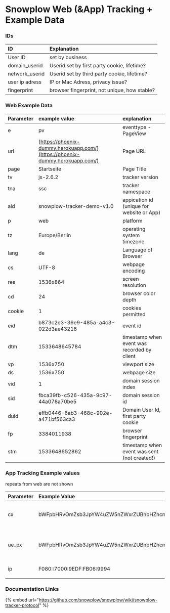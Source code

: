 # Snowplow Web \(&App\) Tracking + Example Data

### IDs

| ID | Explanation |
| :--- | :--- |
| User ID | set by business |
| domain\_userid  | Userid set by first party cookie, lifetime? |
| network\_userid | Userid set by third party cookie, lifetime? |
| user ip adress | IP or Mac Adress, privacy issue? |
| fingerprint | browser fingerprint, not unique, how stable? |

### Web Example Data

| Parameter | example value | explanation |
| :--- | :--- | :--- |
| e | pv | eventtype - PageView |
| url | [https://phoenix-dummy.herokuapp.com/](https://phoenix-dummy.herokuapp.com/) | Page URL |
| page | Startseite | Page Title |
| tv | js-2.6.2 | tracker version |
| tna | ssc | tracker namespace |
| aid | snowplow-tracker-demo-v1.0 | appication id  \(unique for website or App\) |
| p | web | platform |
| tz | Europe/Berlin | operating system timezone |
| lang | de | Language of Browser |
| cs | UTF-8 | webpage encoding |
| res | 1536x864 | screen resolution |
| cd | 24 | browser color depth |
| cookie | 1 | cookies permitted |
| eid | b873c2e3-36e9-485a-a4c3-022d3ae43218 | event id |
| dtm | 1533648645784 | timestamp when event was recorded by client |
| vp | 1536x750 | viewport size |
| ds | 1536x750 | webpage size |
| vid | 1 | domain session index |
| sid | fbca39fb-c526-435a-9c97-44a078a70be5 | domain session id |
| duid | effb0446-6ab3-468c-902e-a471bf563ca3 | Domain User Id, first party cookie |
| fp | 3384011938 | browser fingerprint |
| stm | 1533648652862 | timestamp when event was sent \(not created!\) |

### App Tracking Example values

repeats from web are not shown

| Parameter | Example Value |  |
| :--- | :--- | :--- |
| cx | bWFpbHRvOmZsb3JpYW4uZW5nZWxrZUBhbHZhcnkuaW8/c3ViamVjdD1pJTIwZ290JTIweW91JTIx | App Context, base 64 encoded |
| ue\_px | bWFpbHRvOmZsb3JpYW4uZW5nZWxrZUBhbHZhcnkuaW8/c3ViamVjdD1SZWFsbHklM0Y= | unstructured event content, base 64 encoded  |
| ip | F080::7000:9EDF:FB06:9994 | ip or mac adress |
|  |  |  |



### Documentation Links

{% embed url="https://github.com/snowplow/snowplow/wiki/snowplow-tracker-protocol" %}

